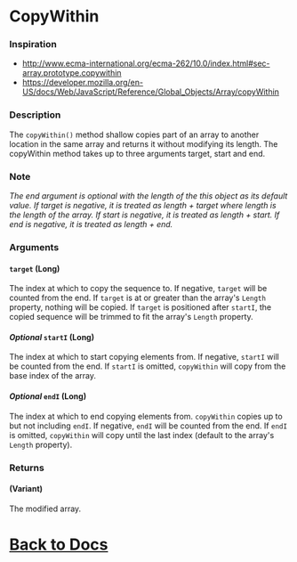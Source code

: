# CopyWithin
### Inspiration
* http://www.ecma-international.org/ecma-262/10.0/index.html#sec-array.prototype.copywithin
* https://developer.mozilla.org/en-US/docs/Web/JavaScript/Reference/Global_Objects/Array/copyWithin

### Description
The `copyWithin()` method shallow copies part of an array to another location in the same array and returns it without modifying its length. The copyWithin method takes up to three arguments target, start and end.

### Note
*The end argument is optional with the length of the this object as its default value. If target is negative, it is treated as length + target where length is the length of the array. If start is negative, it is treated as length + start. If end is negative, it is treated as length + end.*

### Arguments
#### `target` (Long)
The index at which to copy the sequence to. If negative, `target` will be counted from the end.
If `target` is at or greater than the array's `Length` property, nothing will be copied. If `target` is positioned after `startI`, the copied sequence will be trimmed to fit the array's `Length` property.
#### *Optional* `startI` (Long)
The index at which to start copying elements from. If negative, `startI` will be counted from the end.
If `startI` is omitted, `copyWithin` will copy from the base index of the array. 
#### *Optional* `endI` (Long)
The index at which to end copying elements from. `copyWithin` copies up to but not including `endI`. If negative, `endI` will be counted from the end.
If `endI` is omitted, `copyWithin` will copy until the last index (default to the array's `Length` property).
### Returns
#### (Variant)
The modified array.

# [Back to Docs](https://senipah.github.io/VBA-DynamicArray/)